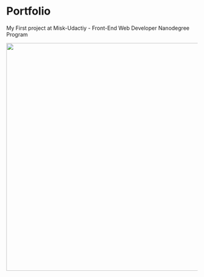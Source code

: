 # Portfolio
My First project at Misk-Udactiy - Front-End Web Developer Nanodegree Program

<img src="#" height="600">
